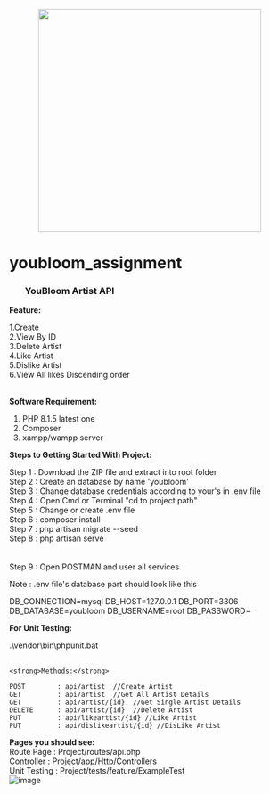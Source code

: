 <p align="center"><a href="https://laravel.com" target="_blank"><img src="https://raw.githubusercontent.com/laravel/art/master/logo-lockup/5%20SVG/2%20CMYK/1%20Full%20Color/laravel-logolockup-cmyk-red.svg" width="400"></a></p>

# youbloom_assignment

<h3><ul>YouBloom Artist API</ul></h3>

<strong>Feature:</strong>

1.Create <br>
2.View By ID<br>
3.Delete Artist<br>
4.Like Artist<br>
5.Dislike Artist<br>
6.View All likes Discending order  <br><br>   


<strong>Software Requirement:</strong>
1. PHP 8.1.5 latest one<br>
2. Composer
3. xampp/wampp server


<strong>Steps to Getting Started With Project:</strong>

Step 1 : Download the ZIP file and extract into root folder <br>
Step 2 : Create an database by name 'youbloom'<br>
Step 3 : Change database credentials according to your's in .env file <br>
Step 4 : Open Cmd or Terminal "cd to project path"<br>
Step 5 : Change or create .env file <br>
Step 6 : composer install <br>
Step 7 : php artisan migrate --seed <br>
Step 8 : php artisan serve<br><br>   
Step 9 : Open POSTMAN and user all services

Note : .env file's database part should look like this

DB_CONNECTION=mysql
DB_HOST=127.0.0.1
DB_PORT=3306
DB_DATABASE=youbloom
DB_USERNAME=root
DB_PASSWORD=

<strong>For Unit Testing:</strong>

<bulet> .\vendor\bin\phpunit.bat<br><br>   
	
	<strong>Methods:</strong>
	
	POST 		: api/artist  //Create Artist
	GET  		: api/artist  //Get All Artist Details
	GET  		: api/artist/{id}  //Get Single Artist Details
	DELETE		: api/artist/{id}  //Delete Artist
	PUT 		: api/likeartist/{id} //Like Artist
	PUT 		: api/dislikeartist/{id} //DisLike Artist
	

<strong>Pages you should see:</strong><br>
	Route Page	: Project/routes/api.php <br>
	Controller	: Project/app/Http/Controllers <br>
	Unit Testing	: Project/tests/feature/ExampleTest<br>
	![image](https://user-images.githubusercontent.com/12134789/167262758-f658bc8f-4675-4b87-8f03-35678fa9b238.png)

	
